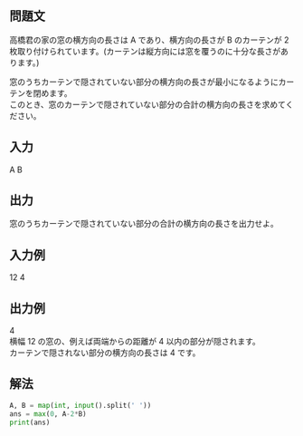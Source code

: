 ## 問題文
高橋君の家の窓の横方向の長さは 
A であり、横方向の長さが 
B のカーテンが 
2 枚取り付けられています。(カーテンは縦方向には窓を覆うのに十分な長さがあります。)  

窓のうちカーテンで隠されていない部分の横方向の長さが最小になるようにカーテンを閉めます。  
このとき、窓のカーテンで隠されていない部分の合計の横方向の長さを求めてください。
## 入力
A B
## 出力
窓のうちカーテンで隠されていない部分の合計の横方向の長さを出力せよ。
## 入力例
12 4
## 出力例
4  
横幅 
12 の窓の、例えば両端からの距離が 
4 以内の部分が隠されます。  
カーテンで隠されない部分の横方向の長さは 
4 です。
## 解法

```python
A, B = map(int, input().split(' '))
ans = max(0, A-2*B)
print(ans)